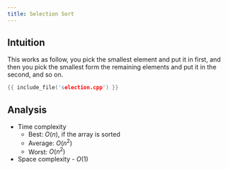 ```yaml
---
title: Selection Sort
---
```


## Intuition

This works as follow, you pick the smallest element and put it in first,
and then you pick the smallest form the remaining elements and put it in the second, and so on.

```cpp
{{ include_file('selection.cpp') }}
```

## Analysis

- Time complexity
    - Best: $O(n)$, if the array is sorted
    - Average: $O(n^2)$
    - Worst: $O(n^2)$
- Space complexity - $O(1)$
